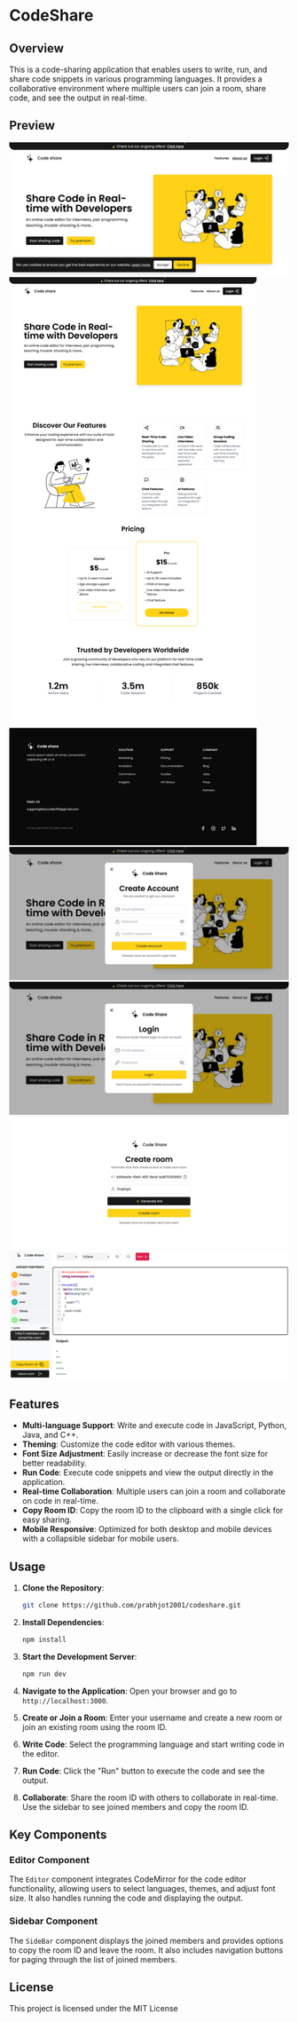 # CodeShare

## Overview

This is a code-sharing application that enables users to write, run, and share code snippets in various programming languages. It provides a collaborative environment where multiple users can join a room, share code, and see the output in real-time.

## Preview

![Alt text](https://github.com/prabhjot2001/codeshare/blob/main/preview/preview%20(5).png)
![Alt text](https://github.com/prabhjot2001/codeshare/blob/main/preview/preview%20(4).png)
![Alt text](https://github.com/prabhjot2001/codeshare/blob/main/preview/preview%20(2).png)
![Alt text](https://github.com/prabhjot2001/codeshare/blob/main/preview/preview%20(3).png)
![Alt text](https://github.com/prabhjot2001/codeshare/blob/main/preview/preview%20(6).png)
![Alt text](https://github.com/prabhjot2001/codeshare/blob/main/preview/preview%20(7).png)

## Features

- **Multi-language Support**: Write and execute code in JavaScript, Python, Java, and C++.
- **Theming**: Customize the code editor with various themes.
- **Font Size Adjustment**: Easily increase or decrease the font size for better readability.
- **Run Code**: Execute code snippets and view the output directly in the application.
- **Real-time Collaboration**: Multiple users can join a room and collaborate on code in real-time.
- **Copy Room ID**: Copy the room ID to the clipboard with a single click for easy sharing.
- **Mobile Responsive**: Optimized for both desktop and mobile devices with a collapsible sidebar for mobile users.

## Usage

1. **Clone the Repository**:
    ```bash
    git clone https://github.com/prabhjot2001/codeshare.git
    ```

2. **Install Dependencies**:
    ```bash
    npm install
    ```

3. **Start the Development Server**:
    ```bash
    npm run dev
    ```

4. **Navigate to the Application**:
    Open your browser and go to `http://localhost:3000`.

5. **Create or Join a Room**:
    Enter your username and create a new room or join an existing room using the room ID.

6. **Write Code**:
    Select the programming language and start writing code in the editor.

7. **Run Code**:
    Click the "Run" button to execute the code and see the output.

8. **Collaborate**:
    Share the room ID with others to collaborate in real-time. Use the sidebar to see joined members and copy the room ID.

## Key Components

### Editor Component

The `Editor` component integrates CodeMirror for the code editor functionality, allowing users to select languages, themes, and adjust font size. It also handles running the code and displaying the output.

### Sidebar Component

The `SideBar` component displays the joined members and provides options to copy the room ID and leave the room. It also includes navigation buttons for paging through the list of joined members.

## License

This project is licensed under the MIT License
